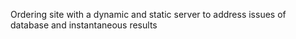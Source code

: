 Ordering site with a dynamic and static server to address issues of database and instantaneous results
